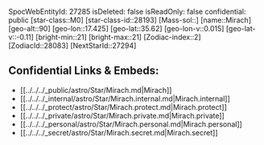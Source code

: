 ﻿---
location: [35.62,17.425,90]
type: Station
tags:
- astro/Star

---
SpocWebEntityId: 27285
isDeleted: false
isReadOnly: false
confidential: public
[star-class::M0]
[star-class-id::28193]
[Mass-sol::]
[name::Mirach]
[geo-alt::90]
[geo-lon::17.425]
[geo-lat::35.62]
[geo-lon-v::0.015]
[geo-lat-v::-0.11]
[bright-min::21]
[bright-max::21]
[Zodiac-index::2]
[ZodiacId::28083]
[NextStarId::27294]



## Confidential Links & Embeds: 
- [[../../../_public/astro/Star/Mirach.md|Mirach]] 
- [[../../../_internal/astro/Star/Mirach.internal.md|Mirach.internal]] 
- [[../../../_protect/astro/Star/Mirach.protect.md|Mirach.protect]] 
- [[../../../_private/astro/Star/Mirach.private.md|Mirach.private]] 
- [[../../../_personal/astro/Star/Mirach.personal.md|Mirach.personal]] 
- [[../../../_secret/astro/Star/Mirach.secret.md|Mirach.secret]] 
